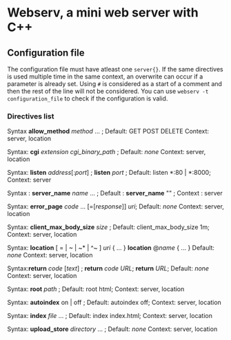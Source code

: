 # Webserv, a mini web server with C++

## Configuration file
The configuration file must have atleast one `server{}`.
If the same directives is used multiple time in the same context, an overwrite can occur if a parameter is already set.
Using `#` is considered as a start of a comment and then the rest of the line will not be considered.
You can use `webserv -t configuration_file`  to check if the configuration is valid.

### Directives list

Syntax **allow_method** _method_ ... ;
Default: GET POST DELETE
Context: server, location

Syntax: **cgi** _extension_ _cgi_binary_path_ ;
Default: _none_
Context: server, location

Syntax: **listen** *address*[:*port*] ;
**listen** *port* ;
Default: listen *:80 | *:8000;
Context: server

Syntax : **server_name** _name_ ... ;
Default : **server_name** "" ;
Context : server

Syntax: **error_page**  _code_ ... [=[_response_]] _uri_;
Default: _none_
Context: server, location

Syntax: **client_max_body_size** _size_ ;
Default: client_max_body_size 1m;
Context: server, location

Syntax: **location** [ = | ~ | ~* | ^~ ] _uri_ { ... }
**location** @_name_ { ... }
Default: _none_
Context: server, location

Syntax:**return** _code_ [_text_] ;
**return** _code_ _URL_;
**return** _URL_;
Default: _none_
Context: server, location

Syntax: **root** _path_ ;
Default: root html;
Context: server, location

Syntax: **autoindex** on | off ;
Default: autoindex off;
Context: server, location

Syntax: **index** _file_ ... ;
Default: index index.html;
Context: server, location

Syntax: **upload_store** _directory_ ... ;
Default: _none_
Context: server, location